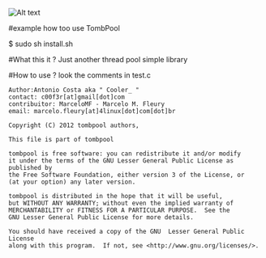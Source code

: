 ![Alt text](http://ertaislament.files.wordpress.com/2011/11/entomb.png)

#example how too use TombPool 

$ sudo sh install.sh


#What this it ?
Just another thread pool simple library 

#How to use ?
look the comments in test.c

    Author:Antonio Costa aka " Cooler_ "
    contact: c00f3r[at]gmail[dot]com
    contribuitor: MarceloMF - Marcelo M. Fleury
    email: marcelo.fleury[at]4linux[dot]com[dot]br

    Copyright (C) 2012 tombpool authors,
    
    This file is part of tombpool
    
    tombpool is free software: you can redistribute it and/or modify
    it under the terms of the GNU Lesser General Public License as published by
    the Free Software Foundation, either version 3 of the License, or
    (at your option) any later version.

    tombpool is distributed in the hope that it will be useful,
    but WITHOUT ANY WARRANTY; without even the implied warranty of
    MERCHANTABILITY or FITNESS FOR A PARTICULAR PURPOSE.  See the
    GNU Lesser General Public License for more details.

    You should have received a copy of the GNU  Lesser General Public License
    along with this program.  If not, see <http://www.gnu.org/licenses/>.

